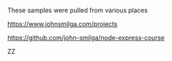 
These samples were pulled from various places

https://www.johnsmilga.com/projects

https://github.com/john-smilga/node-express-course

ZZ
